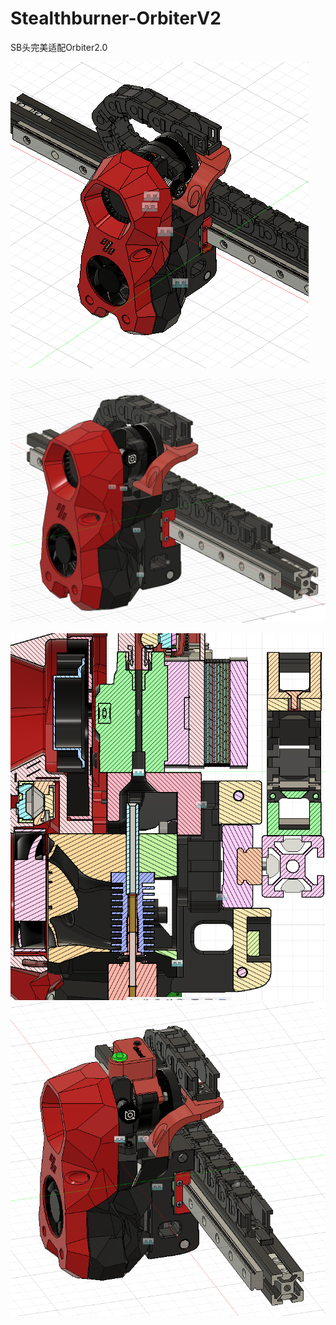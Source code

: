 
# Stealthburner-OrbiterV2
SB头完美适配Orbiter2.0

![截屏2022-08-24 下午3.38.15](https://raw.githubusercontent.com/lixingqiao01/Stealthburner-OrbiterV2/main/images/截屏2022-08-24%20下午3.38.15.png)

![](https://raw.githubusercontent.com/lixingqiao01/Stealthburner-OrbiterV2/main/images/截屏2022-08-24%20下午3.39.08.png)

![截屏2022-08-24 下午3.38.15](https://github.com/lixingqiao01/Stealthburner-OrbiterV2/blob/main/images/截屏2022-08-25%20上午10.26.14.png)
![截屏2022-08-24 下午3.38.15](https://github.com/lixingqiao01/Stealthburner-OrbiterV2/blob/main/images/截屏2022-08-25%20上午10.26.38.png)
